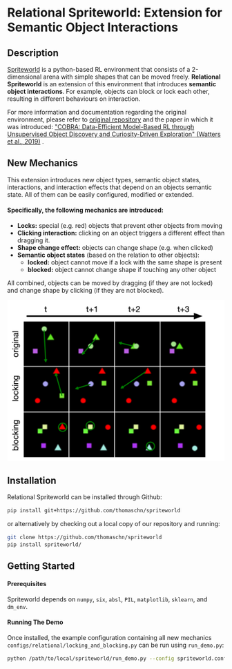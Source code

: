 # Relational Spriteworld: Extension for Semantic Object Interactions

## Description

[Spriteworld](https://github.com/deepmind/spriteworld) is a python-based RL environment that consists of a 2-dimensional
arena with simple shapes that can be moved freely. **Relational Spriteworld**
is an extension of this environment that introduces
**semantic object interactions**. For example, objects can block or lock each other, resulting in different behaviours
on interaction.

For more information and documentation regarding the original environment, please refer
to [original repository](https://github.com/deepmind/spriteworld#readme) and the paper in which it was
introduced: ["COBRA: Data-Efficient Model-Based RL through Unsupervised Object Discovery and Curiosity-Driven Exploration" (Watters et al., 2019)](https://arxiv.org/abs/1905.09275)
.

## New Mechanics

This extension introduces new object types, semantic object states, interactions, and interaction effects that depend on
an objects semantic state. All of them can be easily configured, modified or extended.

#### Specifically, the following mechanics are introduced:

- **Locks:** special (e.g. red) objects that prevent other objects from moving
- **Clicking interaction:** clicking on an object triggers a different effect than dragging it.
- **Shape change effect:** objects can change shape (e.g. when clicked)
- **Semantic object states** (based on the relation to other objects):
  - **locked:** object cannot move if a lock with the same shape is present
  - **blocked:** object cannot change shape if touching any other object

All combined, objects can be moved by dragging (if they are not locked) and change shape by clicking (if they are not
blocked).

![environment](./gifs/environment-1.png)


## Installation

Relational Spriteworld can be installed through Github:

```bash
pip install git+https://github.com/thomaschn/spriteworld
```

or alternatively by checking out a local copy of our repository and running:

```bash
git clone https://github.com/thomaschn/spriteworld
pip install spriteworld/
```

## Getting Started

#### Prerequisites

Spriteworld depends on `numpy`, `six`, `absl`, `PIL`, `matplotlib`, `sklearn`,
and `dm_env`.

#### Running The Demo

Once installed, the example configuration containing all new mechanics
`configs/relational/locking_and_blocking.py` can be run using `run_demo.py`:

```bash
python /path/to/local/spriteworld/run_demo.py --config spriteworld.configs.relational.locking_and_blocking
```

